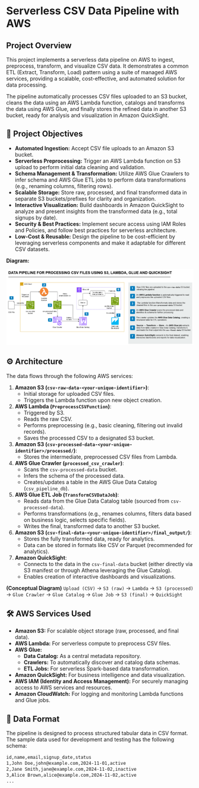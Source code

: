 # Serverless CSV Data Pipeline with AWS

## Project Overview

This project implements a serverless data pipeline on AWS to ingest, preprocess, transform, and visualize CSV data. It demonstrates a common ETL (Extract, Transform, Load) pattern using a suite of managed AWS services, providing a scalable, cost-effective, and automated solution for data processing.

The pipeline automatically processes CSV files uploaded to an S3 bucket, cleans the data using an AWS Lambda function, catalogs and transforms the data using AWS Glue, and finally stores the refined data in another S3 bucket, ready for analysis and visualization in Amazon QuickSight.

## 🎯 Project Objectives

* **Automated Ingestion:** Accept CSV file uploads to an Amazon S3 bucket.
* **Serverless Preprocessing:** Trigger an AWS Lambda function on S3 upload to perform initial data cleaning and validation.
* **Schema Management & Transformation:** Utilize AWS Glue Crawlers to infer schema and AWS Glue ETL jobs to perform data transformations (e.g., renaming columns, filtering rows).
* **Scalable Storage:** Store raw, processed, and final transformed data in separate S3 buckets/prefixes for clarity and organization.
* **Interactive Visualization:** Build dashboards in Amazon QuickSight to analyze and present insights from the transformed data (e.g., total signups by date).
* **Security & Best Practices:** Implement secure access using IAM Roles and Policies, and follow best practices for serverless architecture.
* **Low-Cost & Reusable:** Design the pipeline to be cost-efficient by leveraging serverless components and make it adaptable for different CSV datasets.

**Diagram:**

![Architecture Diagram](./Diagram-Data-Pipeline.png)


## ⚙️ Architecture

The data flows through the following AWS services:

1.  **Amazon S3 (`csv-raw-data-<your-unique-identifier>`)**:
    * Initial storage for uploaded CSV files.
    * Triggers the Lambda function upon new object creation.
2.  **AWS Lambda (`PreprocessCSVFunction`)**:
    * Triggered by S3.
    * Reads the raw CSV.
    * Performs preprocessing (e.g., basic cleaning, filtering out invalid records).
    * Saves the processed CSV to a designated S3 bucket.
3.  **Amazon S3 (`csv-processed-data-<your-unique-identifier>/processed/`)**:
    * Stores the intermediate, preprocessed CSV files from Lambda.
4.  **AWS Glue Crawler (`processed_csv_crawler`)**:
    * Scans the `csv-processed-data` bucket.
    * Infers the schema of the processed data.
    * Creates/updates a table in the AWS Glue Data Catalog (`csv_pipeline_db`).
5.  **AWS Glue ETL Job (`TransformCSVDataJob`)**:
    * Reads data from the Glue Data Catalog table (sourced from `csv-processed-data`).
    * Performs transformations (e.g., renames columns, filters data based on business logic, selects specific fields).
    * Writes the final, transformed data to another S3 bucket.
6.  **Amazon S3 (`csv-final-data-<your-unique-identifier>/final_output/`)**:
    * Stores the fully transformed data, ready for analytics.
    * Data can be stored in formats like CSV or Parquet (recommended for analytics).
7.  **Amazon QuickSight**:
    * Connects to the data in the `csv-final-data` bucket (either directly via S3 manifest or through Athena leveraging the Glue Catalog).
    * Enables creation of interactive dashboards and visualizations.

**(Conceptual Diagram)**
`Upload (CSV)` -> `S3 (raw)` -> `Lambda` -> `S3 (processed)` -> `Glue Crawler` -> `Glue Catalog` -> `Glue Job` -> `S3 (final)` -> `QuickSight`

## 🛠️ AWS Services Used

* **Amazon S3:** For scalable object storage (raw, processed, and final data).
* **AWS Lambda:** For serverless compute to preprocess CSV files.
* **AWS Glue:**
    * **Data Catalog:** As a central metadata repository.
    * **Crawlers:** To automatically discover and catalog data schemas.
    * **ETL Jobs:** For serverless Spark-based data transformation.
* **Amazon QuickSight:** For business intelligence and data visualization.
* **AWS IAM (Identity and Access Management):** For securely managing access to AWS services and resources.
* **Amazon CloudWatch:** For logging and monitoring Lambda functions and Glue jobs.

## 📄 Data Format

The pipeline is designed to process structured tabular data in CSV format. The sample data used for development and testing has the following schema:

```csv
id,name,email,signup_date,status
1,John Doe,john@example.com,2024-11-01,active
2,Jane Smith,jane@example.com,2024-11-02,inactive
3,Alice Brown,alice@example.com,2024-11-02,active
...
